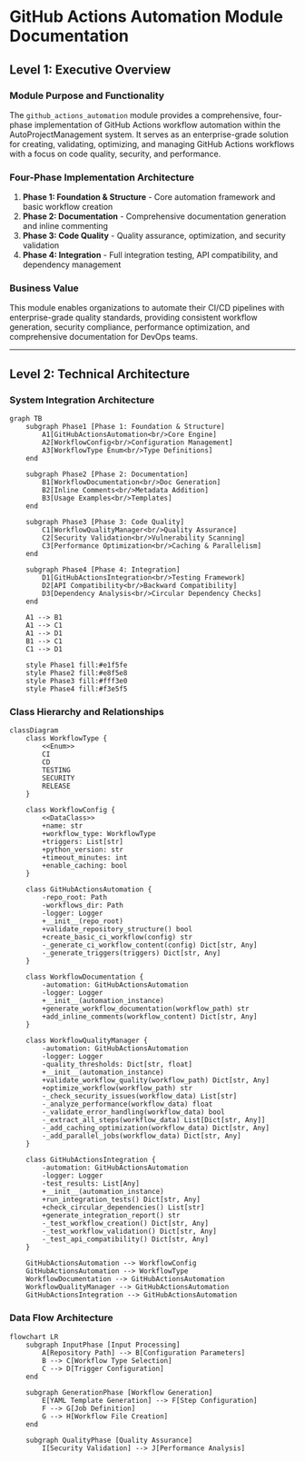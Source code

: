 # GitHub Actions Automation Module Documentation

## Level 1: Executive Overview

### Module Purpose and Functionality
The `github_actions_automation` module provides a comprehensive, four-phase implementation of GitHub Actions workflow automation within the AutoProjectManagement system. It serves as an enterprise-grade solution for creating, validating, optimizing, and managing GitHub Actions workflows with a focus on code quality, security, and performance.

### Four-Phase Implementation Architecture
1. **Phase 1: Foundation & Structure** - Core automation framework and basic workflow creation
2. **Phase 2: Documentation** - Comprehensive documentation generation and inline commenting
3. **Phase 3: Code Quality** - Quality assurance, optimization, and security validation
4. **Phase 4: Integration** - Full integration testing, API compatibility, and dependency management

### Business Value
This module enables organizations to automate their CI/CD pipelines with enterprise-grade quality standards, providing consistent workflow generation, security compliance, performance optimization, and comprehensive documentation for DevOps teams.

---

## Level 2: Technical Architecture

### System Integration Architecture
```mermaid
graph TB
    subgraph Phase1 [Phase 1: Foundation & Structure]
        A1[GitHubActionsAutomation<br/>Core Engine]
        A2[WorkflowConfig<br/>Configuration Management]
        A3[WorkflowType Enum<br/>Type Definitions]
    end
    
    subgraph Phase2 [Phase 2: Documentation]
        B1[WorkflowDocumentation<br/>Doc Generation]
        B2[Inline Comments<br/>Metadata Addition]
        B3[Usage Examples<br/>Templates]
    end
    
    subgraph Phase3 [Phase 3: Code Quality]
        C1[WorkflowQualityManager<br/>Quality Assurance]
        C2[Security Validation<br/>Vulnerability Scanning]
        C3[Performance Optimization<br/>Caching & Parallelism]
    end
    
    subgraph Phase4 [Phase 4: Integration]
        D1[GitHubActionsIntegration<br/>Testing Framework]
        D2[API Compatibility<br/>Backward Compatibility]
        D3[Dependency Analysis<br/>Circular Dependency Checks]
    end
    
    A1 --> B1
    A1 --> C1
    A1 --> D1
    B1 --> C1
    C1 --> D1
    
    style Phase1 fill:#e1f5fe
    style Phase2 fill:#e8f5e8
    style Phase3 fill:#fff3e0
    style Phase4 fill:#f3e5f5
```

### Class Hierarchy and Relationships
```mermaid
classDiagram
    class WorkflowType {
        <<Enum>>
        CI
        CD
        TESTING
        SECURITY
        RELEASE
    }
    
    class WorkflowConfig {
        <<DataClass>>
        +name: str
        +workflow_type: WorkflowType
        +triggers: List[str]
        +python_version: str
        +timeout_minutes: int
        +enable_caching: bool
    }
    
    class GitHubActionsAutomation {
        -repo_root: Path
        -workflows_dir: Path
        -logger: Logger
        +__init__(repo_root)
        +validate_repository_structure() bool
        +create_basic_ci_workflow(config) str
        -_generate_ci_workflow_content(config) Dict[str, Any]
        -_generate_triggers(triggers) Dict[str, Any]
    }
    
    class WorkflowDocumentation {
        -automation: GitHubActionsAutomation
        -logger: Logger
        +__init__(automation_instance)
        +generate_workflow_documentation(workflow_path) str
        +add_inline_comments(workflow_content) Dict[str, Any]
    }
    
    class WorkflowQualityManager {
        -automation: GitHubActionsAutomation
        -logger: Logger
        -quality_thresholds: Dict[str, float]
        +__init__(automation_instance)
        +validate_workflow_quality(workflow_path) Dict[str, Any]
        +optimize_workflow(workflow_path) str
        -_check_security_issues(workflow_data) List[str]
        -_analyze_performance(workflow_data) float
        -_validate_error_handling(workflow_data) bool
        -_extract_all_steps(workflow_data) List[Dict[str, Any]]
        -_add_caching_optimization(workflow_data) Dict[str, Any]
        -_add_parallel_jobs(workflow_data) Dict[str, Any]
    }
    
    class GitHubActionsIntegration {
        -automation: GitHubActionsAutomation
        -logger: Logger
        -test_results: List[Any]
        +__init__(automation_instance)
        +run_integration_tests() Dict[str, Any]
        +check_circular_dependencies() List[str]
        +generate_integration_report() str
        -_test_workflow_creation() Dict[str, Any]
        -_test_workflow_validation() Dict[str, Any]
        -_test_api_compatibility() Dict[str, Any]
    }
    
    GitHubActionsAutomation --> WorkflowConfig
    GitHubActionsAutomation --> WorkflowType
    WorkflowDocumentation --> GitHubActionsAutomation
    WorkflowQualityManager --> GitHubActionsAutomation
    GitHubActionsIntegration --> GitHubActionsAutomation
```

### Data Flow Architecture
```mermaid
flowchart LR
    subgraph InputPhase [Input Processing]
        A[Repository Path] --> B[Configuration Parameters]
        B --> C[Workflow Type Selection]
        C --> D[Trigger Configuration]
    end
    
    subgraph GenerationPhase [Workflow Generation]
        E[YAML Template Generation] --> F[Step Configuration]
        F --> G[Job Definition]
        G --> H[Workflow File Creation]
    end
    
    subgraph QualityPhase [Quality Assurance]
        I[Security Validation] --> J[Performance Analysis]

